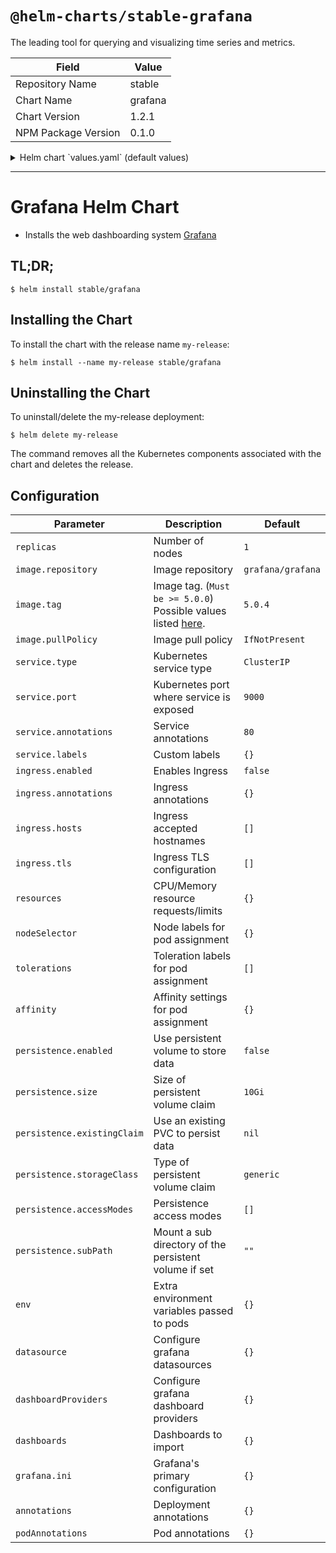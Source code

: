 # `@helm-charts/stable-grafana`

The leading tool for querying and visualizing time series and metrics.

| Field               | Value   |
| ------------------- | ------- |
| Repository Name     | stable  |
| Chart Name          | grafana |
| Chart Version       | 1.2.1   |
| NPM Package Version | 0.1.0   |

<details>

<summary>Helm chart `values.yaml` (default values)</summary>

```yaml
replicas: 1

image:
  repository: grafana/grafana
  tag: 5.0.4
  pullPolicy: IfNotPresent

  ## Optionally specify an array of imagePullSecrets.
  ## Secrets must be manually created in the namespace.
  ## ref: https://kubernetes.io/docs/tasks/configure-pod-container/pull-image-private-registry/
  ##
  # pullSecrets:
  #   - myRegistrKeySecretName

downloadDashboardsImage:
  repository: appropriate/curl
  tag: latest
  pullPolicy: IfNotPresent

## Pod Annotations
# podAnnotations: {}

## Deployment annotations
# annotations: {}

## Expose the grafana service to be accessed from outside the cluster (LoadBalancer service).
## or access it from within the cluster (ClusterIP service). Set the service type and the port to serve it.
## ref: http://kubernetes.io/docs/user-guide/services/
##
service:
  type: ClusterIP
  port: 80
  annotations: {}
  labels: {}

ingress:
  enabled: false
  annotations:
    {}
    # kubernetes.io/ingress.class: nginx
    # kubernetes.io/tls-acme: "true"
  path: /
  hosts:
    - chart-example.local
  tls: []
  #  - secretName: chart-example-tls
  #    hosts:
  #      - chart-example.local

resources: {}
#  limits:
#    cpu: 100m
#    memory: 128Mi
#  requests:
#    cpu: 100m
#    memory: 128Mi

## Node labels for pod assignment
## ref: https://kubernetes.io/docs/user-guide/node-selection/
#
nodeSelector: {}

## Tolerations for pod assignment
## ref: https://kubernetes.io/docs/concepts/configuration/taint-and-toleration/
##
tolerations: []

## Affinity for pod assignment
## ref: https://kubernetes.io/docs/concepts/configuration/assign-pod-node/#affinity-and-anti-affinity
##
affinity: {}

## Enable persistence using Persistent Volume Claims
## ref: http://kubernetes.io/docs/user-guide/persistent-volumes/
##
persistence:
  enabled: false
  # storageClassName: default
  # accessModes:
  #   - ReadWriteOnce
  # size: 10Gi
  # annotations: {}
  # subPath: ""
  # existingClaim:

adminUser: admin
# adminPassword: strongpassword

## Extra environment variables that will be pass onto deployment pods
env: {}

# Pass the plugins you want installed as a comma separated list.
# plugins: "digrich-bubblechart-panel,grafana-clock-panel"
plugins: ''

## Configure grafana datasources
## ref: http://docs.grafana.org/administration/provisioning/#datasources
##
datasources: {}
#  datasources.yaml:
#    apiVersion: 1
#    datasources:
#    - name: Prometheus
#      type: prometheus
#      url: http://prometheus-prometheus-server
#      access: proxy
#      isDefault: true

## Configure grafana dashboard providers
## ref: http://docs.grafana.org/administration/provisioning/#dashboards
##
dashboardProviders: {}
#  dashboardproviders.yaml:
#    apiVersion: 1
#    providers:
#    - name: 'default'
#      orgId: 1
#      folder: ''
#      type: file
#      disableDeletion: false
#      editable: true
#      options:
#        path: /var/lib/grafana/dashboards

## Configure grafana dashboard to import
## NOTE: To use dashboards you must also enable/configure dashboardProviders
## ref: https://grafana.com/dashboards
##
dashboards: {}
#  some-dashboard:
#    json: |
#      $RAW_JSON
#  prometheus-stats:
#    gnetId: 2
#    revision: 2
#    datasource: Prometheus

## Grafana's primary configuration
## NOTE: values in map will be converted to ini format
## ref: http://docs.grafana.org/installation/configuration/
##
grafana.ini:
  paths:
    data: /var/lib/grafana/data
    logs: /var/log/grafana
    plugins: /var/lib/grafana/plugins
  analytics:
    check_for_updates: true
  log:
    mode: console
  grafana_net:
    url: https://grafana.net
```

</details>

---

# Grafana Helm Chart

- Installs the web dashboarding system [Grafana](http://grafana.org/)

## TL;DR;

```console
$ helm install stable/grafana
```

## Installing the Chart

To install the chart with the release name `my-release`:

```console
$ helm install --name my-release stable/grafana
```

## Uninstalling the Chart

To uninstall/delete the my-release deployment:

```console
$ helm delete my-release
```

The command removes all the Kubernetes components associated with the chart and deletes the release.

## Configuration

| Parameter                   | Description                                                                                                    | Default           |
| --------------------------- | -------------------------------------------------------------------------------------------------------------- | ----------------- |
| `replicas`                  | Number of nodes                                                                                                | `1`               |
| `image.repository`          | Image repository                                                                                               | `grafana/grafana` |
| `image.tag`                 | Image tag. (`Must be >= 5.0.0`) Possible values listed [here](https://hub.docker.com/r/grafana/grafana/tags/). | `5.0.4`           |
| `image.pullPolicy`          | Image pull policy                                                                                              | `IfNotPresent`    |
| `service.type`              | Kubernetes service type                                                                                        | `ClusterIP`       |
| `service.port`              | Kubernetes port where service is exposed                                                                       | `9000`            |
| `service.annotations`       | Service annotations                                                                                            | `80`              |
| `service.labels`            | Custom labels                                                                                                  | `{}`              |
| `ingress.enabled`           | Enables Ingress                                                                                                | `false`           |
| `ingress.annotations`       | Ingress annotations                                                                                            | `{}`              |
| `ingress.hosts`             | Ingress accepted hostnames                                                                                     | `[]`              |
| `ingress.tls`               | Ingress TLS configuration                                                                                      | `[]`              |
| `resources`                 | CPU/Memory resource requests/limits                                                                            | `{}`              |
| `nodeSelector`              | Node labels for pod assignment                                                                                 | `{}`              |
| `tolerations`               | Toleration labels for pod assignment                                                                           | `[]`              |
| `affinity`                  | Affinity settings for pod assignment                                                                           | `{}`              |
| `persistence.enabled`       | Use persistent volume to store data                                                                            | `false`           |
| `persistence.size`          | Size of persistent volume claim                                                                                | `10Gi`            |
| `persistence.existingClaim` | Use an existing PVC to persist data                                                                            | `nil`             |
| `persistence.storageClass`  | Type of persistent volume claim                                                                                | `generic`         |
| `persistence.accessModes`   | Persistence access modes                                                                                       | `[]`              |
| `persistence.subPath`       | Mount a sub directory of the persistent volume if set                                                          | `""`              |
| `env`                       | Extra environment variables passed to pods                                                                     | `{}`              |
| `datasource`                | Configure grafana datasources                                                                                  | `{}`              |
| `dashboardProviders`        | Configure grafana dashboard providers                                                                          | `{}`              |
| `dashboards`                | Dashboards to import                                                                                           | `{}`              |
| `grafana.ini`               | Grafana's primary configuration                                                                                | `{}`              |
| `annotations`               | Deployment annotations                                                                                         | `{}`              |
| `podAnnotations`            | Pod annotations                                                                                                | `{}`              |

